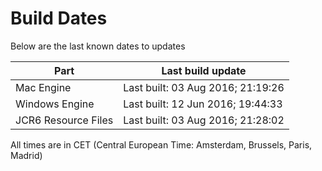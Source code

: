 # Build Dates

Below are the last known dates to updates

Part | Last build update
-----|-----
Mac Engine | Last built: 03 Aug 2016; 21:19:26
Windows Engine | Last built: 12 Jun 2016; 19:44:33
JCR6 Resource Files | Last built: 03 Aug 2016; 21:28:02
All times are in CET (Central European Time: Amsterdam, Brussels, Paris, Madrid)



